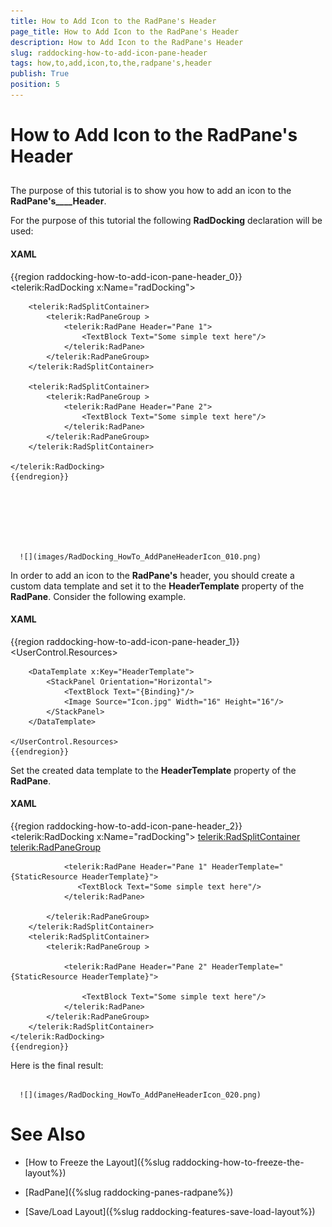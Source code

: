 ```yaml
---
title: How to Add Icon to the RadPane's Header
page_title: How to Add Icon to the RadPane's Header
description: How to Add Icon to the RadPane's Header
slug: raddocking-how-to-add-icon-pane-header
tags: how,to,add,icon,to,the,radpane's,header
publish: True
position: 5
---
```


# How to Add Icon to the RadPane's Header



## 

The purpose of this tutorial is to show you how to add an icon to the __RadPane's____Header__.

For the purpose of this tutorial the following __RadDocking__ declaration will be used:

#### __XAML__

{{region raddocking-how-to-add-icon-pane-header_0}}
	<telerik:RadDocking x:Name="radDocking">
	
	    <telerik:RadSplitContainer>
	        <telerik:RadPaneGroup >
	            <telerik:RadPane Header="Pane 1">
	                <TextBlock Text="Some simple text here"/>
	            </telerik:RadPane>
	        </telerik:RadPaneGroup>
	    </telerik:RadSplitContainer>
	
	    <telerik:RadSplitContainer>
	        <telerik:RadPaneGroup >
	            <telerik:RadPane Header="Pane 2">
	                <TextBlock Text="Some simple text here"/>
	            </telerik:RadPane>
	        </telerik:RadPaneGroup>
	    </telerik:RadSplitContainer>
	
	</telerik:RadDocking>
	{{endregion}}






         
      ![](images/RadDocking_HowTo_AddPaneHeaderIcon_010.png)

In order to add an icon to the __RadPane's__ header, you should create a custom data template and set it to the __HeaderTemplate__ property of the __RadPane__. Consider the following example.

#### __XAML__

{{region raddocking-how-to-add-icon-pane-header_1}}
	<UserControl.Resources>
	
	    <DataTemplate x:Key="HeaderTemplate">
	        <StackPanel Orientation="Horizontal">
	            <TextBlock Text="{Binding}"/>
	            <Image Source="Icon.jpg" Width="16" Height="16"/>
	        </StackPanel>
	    </DataTemplate>
	
	</UserControl.Resources>
	{{endregion}}



Set the created data template to the __HeaderTemplate__ property of the __RadPane__.

#### __XAML__

{{region raddocking-how-to-add-icon-pane-header_2}}
	<telerik:RadDocking x:Name="radDocking">
	    <telerik:RadSplitContainer>
	        <telerik:RadPaneGroup>
	
	            <telerik:RadPane Header="Pane 1" HeaderTemplate="{StaticResource HeaderTemplate}">
	               <TextBlock Text="Some simple text here"/>
	            </telerik:RadPane>
	
	        </telerik:RadPaneGroup>
	    </telerik:RadSplitContainer>
	    <telerik:RadSplitContainer>
	        <telerik:RadPaneGroup >
	
	            <telerik:RadPane Header="Pane 2" HeaderTemplate="{StaticResource HeaderTemplate}">
	
	                <TextBlock Text="Some simple text here"/>
	            </telerik:RadPane>
	        </telerik:RadPaneGroup>
	    </telerik:RadSplitContainer>
	</telerik:RadDocking>
	{{endregion}}



Here is the final result:




         
      ![](images/RadDocking_HowTo_AddPaneHeaderIcon_020.png)

# See Also

 * [How to Freeze the Layout]({%slug raddocking-how-to-freeze-the-layout%})

 * [RadPane]({%slug raddocking-panes-radpane%})

 * [Save/Load Layout]({%slug raddocking-features-save-load-layout%})
